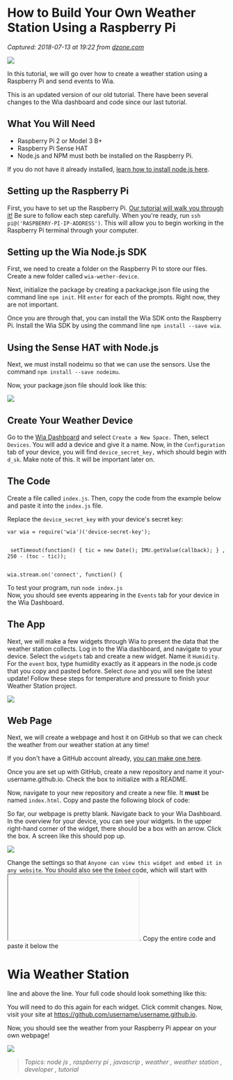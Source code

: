 # How to Build Your Own Weather Station Using a Raspberry Pi

_Captured: 2018-07-13 at 19:22 from [dzone.com](https://dzone.com/articles/how-to-build-your-own-weather-station-using-a-rasp?edition=386201&utm_source=Daily%20Digest&utm_medium=email&utm_campaign=Daily%20Digest%202018-07-13)_

![](https://s3-eu-west-1.amazonaws.com/wia-flarum-bucket/2018-07-02/1530519961-733576-weather-station-1.png)

In this tutorial, we will go over how to create a weather station using a Raspberry Pi and send events to Wia.

This is an updated version of our old tutorial. There have been several changes to the Wia dashboard and code since our last tutorial.

## What You Will Need

  * Raspberry Pi 2 or Model 3 B+
  * Raspberry Pi Sense HAT
  * Node.js and NPM must both be installed on the Raspberry Pi.

If you do not have it already installed, [learn how to install node.js here](https://community.wia.io/d/4-how-to-install-node-js-on-any-raspberry-pi).

## Setting up the Raspberry Pi

First, you have to set up the Raspberry Pi. [Our tutorial will walk you through it!](https://developers.wia.io/docs/raspberry-pi) Be sure to follow each step carefully. When you're ready, run `ssh pi@('RASPBERRY-PI-IP-ADDRESS')`. This will allow you to begin working in the Raspberry Pi terminal through your computer.

## Setting up the Wia Node.js SDK

First, we need to create a folder on the Raspberry Pi to store our files. Create a new folder called `wia-wether-device`.

Next, initialize the package by creating a packackge.json file using the command line `npm init`. Hit `enter` for each of the prompts. Right now, they are not important.

Once you are through that, you can install the Wia SDK onto the Raspberry Pi. Install the Wia SDK by using the command line `npm install --save wia`.

## Using the Sense HAT with Node.js

Next, we must install nodeimu so that we can use the sensors. Use the command `npm install --save nodeimu`.

Now, your package.json file should look like this:

![](https://s3-eu-west-1.amazonaws.com/wia-flarum-bucket/2018-07-02/1530524205-205083-screen-shot-2018-07-02-at-103618-am.png)

## Create Your Weather Device

Go to the [Wia Dashboard](https://dashboard.wia.io/) and select `Create a New Space.` Then, select `Devices`. You will add a device and give it a name. Now, in the `Configuration` tab of your device, you will find `device_secret_key,` which should begin with `d_sk`. Make note of this. It will be important later on.

## The Code

Create a file called `index.js`. Then, copy the code from the example below and paste it into the `index.js` file.

Replace the `device_secret_key` with your device's secret key:
    
    
    var wia = require('wia')('device-secret-key');
    
    
     setTimeout(function() { tic = new Date(); IMU.getValue(callback); } , 250 - (toc - tic));
    
    
    wia.stream.on('connect', function() {

To test your program, run `node index.js`  
Now, you should see events appearing in the `Events` tab for your device in the Wia Dashboard.

## The App

Next, we will make a few widgets through Wia to present the data that the weather station collects. Log in to the Wia dashboard, and navigate to your device. Select the `widgets` tab and create a new widget. Name it `Humidity`. For the `event` box, type humidity exactly as it appears in the node.js code that you copy and pasted before. Select `done` and you will see the latest update! Follow these steps for temperature and pressure to finish your Weather Station project.

![](https://s3-eu-west-1.amazonaws.com/wia-flarum-bucket/2018-07-02/1530524302-521378-screen-shot-2018-07-02-at-103805-am.png)

## Web Page

Next, we will create a webpage and host it on GitHub so that we can check the weather from our weather station at any time!

If you don't have a GitHub account already, [you can make one here](https://github.com/).

Once you are set up with GitHub, create a new repository and name it your-username.github.io. Check the box to initialize with a README.

Now, navigate to your new repository and create a new file. It **must** be named `index.html`. Copy and paste the following block of code:

So far, our webpage is pretty blank. Navigate back to your Wia Dashboard. In the overview for your device, you can see your widgets. In the upper right-hand corner of the widget, there should be a box with an arrow. Click the box. A screen like this should pop up.

![](https://s3-eu-west-1.amazonaws.com/wia-flarum-bucket/2018-07-02/1530524388-230043-screen-shot-2018-07-02-at-103927-am.png)

Change the settings so that `Anyone can view this widget and embed it in any website`. You should also see the `Embed` code, which will start with <iframe> and end with </iframe>. Copy the entire code and paste it below the <h1>Wia Weather Station</h1> line and above the </body> line. Your full code should look something like this:

You will need to do this again for each widget. Click commit changes. Now, visit your site at <https://github.com/username/username.github.io>.

Now, you should see the weather from your Raspberry Pi appear on your own webpage!

![](https://s3-eu-west-1.amazonaws.com/wia-flarum-bucket/2018-07-02/1530524430-891880-screen-shot-2018-07-02-at-104013-am.png)

> _Topics: node js , raspberry pi , javascrip , weather , weather station , developer , tutorial_
